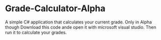 # Grade-Calculator-Alpha
A simple C# application that calculates your current grade. Only in Alpha though
Download this code ande open it with microsoft visual studio. Then run it to calculate your grades. 

